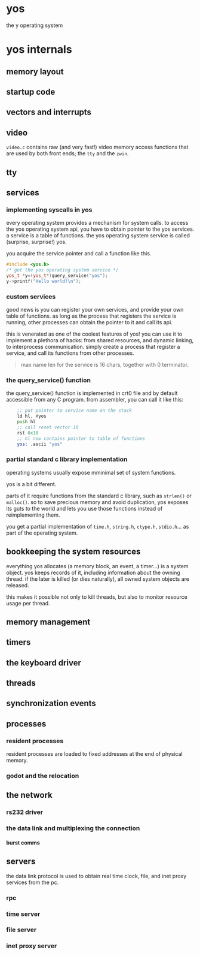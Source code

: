 # yos

the y operating system
 

# yos internals
## memory layout
## startup code
## vectors and interrupts

## video 

`video.c` contains raw (and very fast!) video memory access 
functions that are used by both front ends; the `tty` and the
`zwin`.

## tty 

## services

### implementing syscalls in yos

every operating system provides a mechanism for system calls. 
to access the yos operating system api, you have to obtain
pointer to the yos services. a service is a table of functions. 
the yos operating system service is called (surprise, surprise!) 
yos. 

you acquire the service pointer and call a function like this.

~~~cpp
#include <yos.h>
/* get the yos operating system service */
yos_t *y=(yos_t*)query_service("yos");
y->printf("Hello world!\n");
~~~

### custom services

good news is you can register your own services, and provide your
own table of functions. as long as the process that registers 
the service is running, other processes can obtain the pointer
to it and call its api. 

this is venerated as one of the coolest features of yos! 
you can use it to implement a plethora of hacks: from shared 
resources, and dynamic linking, to interprocess communication.
simply create a process that register a service, and call its 
functions from other processes.

 > max name len for the service is 16 chars, together with 0 terminator.

### the query_service() function

the query_service() function is implemented in crt0 file and
by default accessible from any C program. from assembler,
you can call it like this:

~~~asm
    ;; put pointer to service name on the stack
    ld hl, #yos
    push hl
    ;; call reset vector 10
    rst 0x10
    ;; hl now contains pointer to table of functions
    yos: .ascii "yos"
~~~

### partial standard c library implementation

operating systems usually expose mminimal set of system functions. 

yos is a bit different.

parts of it require functions from the standard c library, such as
`strlen()` or `malloc()`. so to save precious memory and avoid 
duplication, yos exposes its guts to the world and lets you use
those functions instead of reimplementing them.

you get a partial implementation of `time.h`, `string.h`, `ctype.h`,
`stdio.h`... as part of the operating system.

## bookkeeping the system resources

everything yos allocates (a memory block, an event, 
a timer...) is a system object. yos keeps records of it,   including information about the owning thread. if the later 
is killed (or dies naturally), all owned system objects are
released. 

this makes it possible not only to kill threads, but also
to monitor resource usage per thread.

## memory management
## timers
## the keyboard driver
## threads
## synchronization events
## processes

### resident processes

resident processes are loaded to fixed addresses at 
the end of physical memory.

### godot and the relocation
## the network
### rs232 driver
### the data link and multiplexing the connection
#### burst comms
## servers

the data link protocol is used to obtain real time clock,
file, and inet proxy services from the pc. 

### rpc
### time server
### file server
### inet proxy server